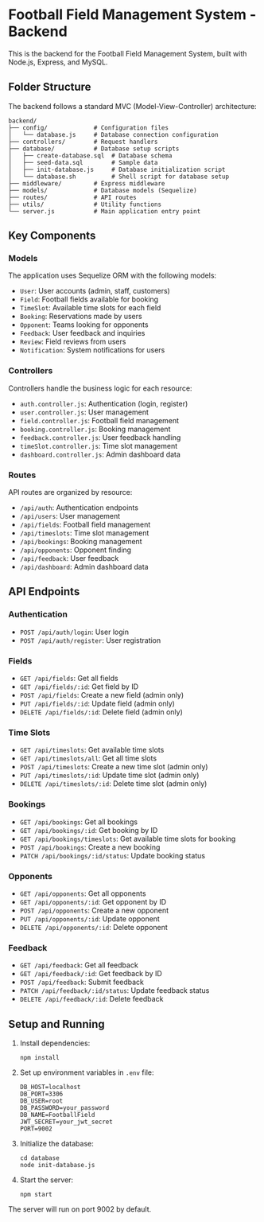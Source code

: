 # Football Field Management System - Backend

This is the backend for the Football Field Management System, built with Node.js, Express, and MySQL.

## Folder Structure

The backend follows a standard MVC (Model-View-Controller) architecture:

```
backend/
├── config/             # Configuration files
│   └── database.js     # Database connection configuration
├── controllers/        # Request handlers
├── database/           # Database setup scripts
│   ├── create-database.sql  # Database schema
│   ├── seed-data.sql        # Sample data
│   ├── init-database.js     # Database initialization script
│   └── database.sh          # Shell script for database setup
├── middleware/         # Express middleware
├── models/             # Database models (Sequelize)
├── routes/             # API routes
├── utils/              # Utility functions
└── server.js           # Main application entry point
```

## Key Components

### Models

The application uses Sequelize ORM with the following models:

- `User`: User accounts (admin, staff, customers)
- `Field`: Football fields available for booking
- `TimeSlot`: Available time slots for each field
- `Booking`: Reservations made by users
- `Opponent`: Teams looking for opponents
- `Feedback`: User feedback and inquiries
- `Review`: Field reviews from users
- `Notification`: System notifications for users

### Controllers

Controllers handle the business logic for each resource:

- `auth.controller.js`: Authentication (login, register)
- `user.controller.js`: User management
- `field.controller.js`: Football field management
- `booking.controller.js`: Booking management
- `feedback.controller.js`: User feedback handling
- `timeSlot.controller.js`: Time slot management
- `dashboard.controller.js`: Admin dashboard data

### Routes

API routes are organized by resource:

- `/api/auth`: Authentication endpoints
- `/api/users`: User management
- `/api/fields`: Football field management
- `/api/timeslots`: Time slot management
- `/api/bookings`: Booking management
- `/api/opponents`: Opponent finding
- `/api/feedback`: User feedback
- `/api/dashboard`: Admin dashboard data

## API Endpoints

### Authentication

- `POST /api/auth/login`: User login
- `POST /api/auth/register`: User registration

### Fields

- `GET /api/fields`: Get all fields
- `GET /api/fields/:id`: Get field by ID
- `POST /api/fields`: Create a new field (admin only)
- `PUT /api/fields/:id`: Update field (admin only)
- `DELETE /api/fields/:id`: Delete field (admin only)

### Time Slots

- `GET /api/timeslots`: Get available time slots
- `GET /api/timeslots/all`: Get all time slots
- `POST /api/timeslots`: Create a new time slot (admin only)
- `PUT /api/timeslots/:id`: Update time slot (admin only)
- `DELETE /api/timeslots/:id`: Delete time slot (admin only)

### Bookings

- `GET /api/bookings`: Get all bookings
- `GET /api/bookings/:id`: Get booking by ID
- `GET /api/bookings/timeslots`: Get available time slots for booking
- `POST /api/bookings`: Create a new booking
- `PATCH /api/bookings/:id/status`: Update booking status

### Opponents

- `GET /api/opponents`: Get all opponents
- `GET /api/opponents/:id`: Get opponent by ID
- `POST /api/opponents`: Create a new opponent
- `PUT /api/opponents/:id`: Update opponent
- `DELETE /api/opponents/:id`: Delete opponent

### Feedback

- `GET /api/feedback`: Get all feedback
- `GET /api/feedback/:id`: Get feedback by ID
- `POST /api/feedback`: Submit feedback
- `PATCH /api/feedback/:id/status`: Update feedback status
- `DELETE /api/feedback/:id`: Delete feedback

## Setup and Running

1. Install dependencies:
   ```
   npm install
   ```

2. Set up environment variables in `.env` file:
   ```
   DB_HOST=localhost
   DB_PORT=3306
   DB_USER=root
   DB_PASSWORD=your_password
   DB_NAME=FootballField
   JWT_SECRET=your_jwt_secret
   PORT=9002
   ```

3. Initialize the database:
   ```
   cd database
   node init-database.js
   ```

4. Start the server:
   ```
   npm start
   ```

The server will run on port 9002 by default.

